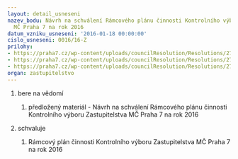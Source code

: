 ```yaml
---
layout: detail_usneseni
nazev_bodu: Návrh na schválení Rámcového plánu činnosti Kontrolního výboru  Zastupitelstva
  MČ Praha 7 na rok 2016
datum_vzniku_usneseni: '2016-01-18 00:00:00'
cislo_usneseni: 0016/16-Z
prilohy:
- https://praha7.cz/wp-content/uploads/councilResolution/Resolutions/27015/export/Duvodovazprava~8930.doc
- https://praha7.cz/wp-content/uploads/councilResolution/Resolutions/27015/export/RamcovyPlancinnostiKVP72016~8929.doc
- https://praha7.cz/wp-content/uploads/councilResolution/Resolutions/27015/export/export~301801.pdf
organ: zastupitelstvo
---
```

<OL id=urzList class=urzList_view>
<LI class=urzClass1><SPAN name="1">bere na vědomí</SPAN>
<OL class=urzOlClass>
<LI style="TEXT-ALIGN: left" class=urzClass2><SPAN>
<P>předložený materiál - Návrh na schválení Rámcového plánu činnosti Kontrolního výboru Zastupitelstva MČ Praha 7 na rok 2016</P></SPAN></LI></OL></LI>
<LI class=urzClass1><SPAN name="24">schvaluje</SPAN>
<OL class=urzOlClass>
<LI style="TEXT-ALIGN: left" class=urzClass2><SPAN>
<P>Rámcový plán činnosti Kontrolního výboru Zastupitelstva MČ Praha 7 na rok 2016</P></SPAN></LI></OL></LI></OL>